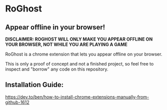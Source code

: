 # RoGhost
## Appear offline in your browser!

**DISCLAIMER: ROGHOST WILL ONLY MAKE YOU APPEAR OFFLINE ON YOUR BROWSER, NOT WHILE YOU ARE PLAYING A GAME**

RoGhost is a chrome extension that lets you appear offline on your browser.

This is only a proof of concept and not a finished project, so feel free to inspect and "borrow" any code on this repository.

## Installation Guide:

https://dev.to/ben/how-to-install-chrome-extensions-manually-from-github-1612


